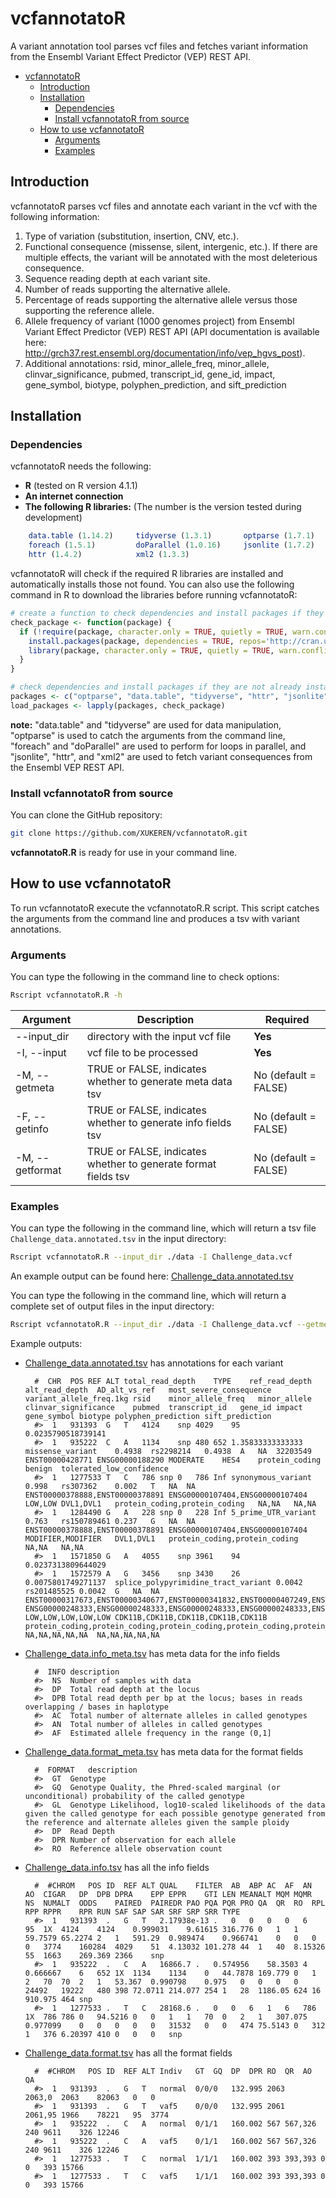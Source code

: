 # vcfannotatoR
A variant annotation tool parses vcf files and fetches variant information from the Ensembl Variant Effect Predictor (VEP) REST API.  

- [vcfannotatoR](#vcfannotator)
  - [Introduction](#introduction)
  - [Installation](#installation)
    - [Dependencies](#dependencies)
    - [Install vcfannotatoR from source](#install-vcfannotator-from-source)
  - [How to use vcfannotatoR](#how-to-use-vcfannotator)
    - [Arguments](#arguments)
    - [Examples](#examples)
## Introduction   

vcfannotatoR parses vcf files and annotate each variant in the vcf with the following information:
1. Type of variation (substitution, insertion, CNV, etc.).
2. Functional consequence (missense, silent, intergenic, etc.). If there are multiple effects, the variant will be annotated with the most deleterious consequence.
3. Sequence reading depth at each variant site.
4. Number of reads supporting the alternative allele.
5. Percentage of reads supporting the alternative allele versus those supporting the reference allele.
6. Allele frequency of variant (1000 genomes project) from Ensembl Variant Effect Predictor (VEP) REST API (API documentation is available here: http://grch37.rest.ensembl.org/documentation/info/vep_hgvs_post).
7. Additional annotations: rsid, minor_allele_freq, minor_allele, clinvar_significance, pubmed, transcript_id, gene_id, impact, gene_symbol, biotype, polyphen_prediction, and sift_prediction

## Installation

### Dependencies  

vcfannotatoR needs the following:
- **R** (tested on R version 4.1.1)
- **An internet connection**
- **The following R libraries:** (The number is the version tested during development)
```r 
    data.table (1.14.2)     tidyverse (1.3.1)       optparse (1.7.1)         
    foreach (1.5.1)         doParallel (1.0.16)     jsonlite (1.7.2)
    httr (1.4.2)            xml2 (1.3.3)            
````

vcfannotatoR will check if the required R libraries are installed and automatically installs those not found. You can also use the following command in R to download the libraries before running vcfannotatoR:  


```r
# create a function to check dependencies and install packages if they are not already installed <!-- omit in toc -->
check_package <- function(package) {
  if (!require(package, character.only = TRUE, quietly = TRUE, warn.conflicts = FALSE)) {
    install.packages(package, dependencies = TRUE, repos='http://cran.us.r-project.org')
    library(package, character.only = TRUE, quietly = TRUE, warn.conflicts = FALSE)
  }
}

# check dependencies and install packages if they are not already installed <!-- omit in toc -->
packages <- c("optparse", "data.table", "tidyverse", "httr", "jsonlite", "xml2", "foreach", "doParallel")
load_packages <- lapply(packages, check_package)
````
**note:** "data.table" and "tidyverse" are used for data manipulation, "optparse" is used to catch the arguments from the command line, "foreach" and "doParallel" are used to perform for loops in parallel, and "jsonlite", "httr", and "xml2" are used to fetch variant consequences from the Ensembl VEP REST API.  

### Install vcfannotatoR from source

You can clone the GitHub repository:  
```bash
git clone https://github.com/XUKEREN/vcfannotatoR.git
````
**vcfannotatoR.R** is ready for use in your command line.   
## How to use vcfannotatoR     
To run vcfannotatoR execute the vcfannotatoR.R script. This script catches the arguments from the command line and produces a tsv with variant annotations.   
### Arguments  

You can type the following in the command line to check options:  
```bash
Rscript vcfannotatoR.R -h  
````  

Argument | Description | Required
------------ | ------------ | ------------
--input_dir | directory with the input vcf file | **Yes**
-I, --input | vcf file to be processed | **Yes**
-M, --getmeta | TRUE or FALSE, indicates whether to generate meta data tsv | No (default = FALSE)
-F, --getinfo | TRUE or FALSE, indicates whether to generate info fields tsv | No (default = FALSE)
-M, --getformat | TRUE or FALSE, indicates whether to generate format fields tsv | No (default = FALSE)
### Examples   
You can type the following in the command line, which will return a tsv file `Challenge_data.annotated.tsv` in the input directory:  
```bash
Rscript vcfannotatoR.R --input_dir ./data -I Challenge_data.vcf
````
An example output can be found here: [Challenge_data.annotated.tsv](/data/Challenge_data.annotated.tsv)   

You can type the following in the command line, which will return a complete set of output files in the input directory:     
```bash
Rscript vcfannotatoR.R --input_dir ./data -I Challenge_data.vcf --getmeta TRUE --getinfo TRUE --getformat TRUE 
````
Example outputs: 
- [Challenge_data.annotated.tsv](/data/Challenge_data.annotated.tsv) has annotations for each variant     

        #  CHR	POS	REF	ALT	total_read_depth	TYPE	ref_read_depth	alt_read_depth	AD_alt_vs_ref	most_severe_consequence	variant_allele_freq.1kg	rsid	minor_allele_freq	minor_allele	clinvar_significance	pubmed	transcript_id	gene_id	impact	gene_symbol	biotype	polyphen_prediction	sift_prediction
        #>  1	931393	G	T	4124	snp	4029	95	0.0235790518739141														
        #>  1	935222	C	A	1134	snp	480	652	1.35833333333333	missense_variant	0.4938	rs2298214	0.4938	A	NA	32203549	ENST00000428771	ENSG00000188290	MODERATE	HES4	protein_coding	benign	tolerated_low_confidence
        #>  1	1277533	T	C	786	snp	0	786	Inf	synonymous_variant	0.998	rs307362	0.002	T	NA	NA	ENST00000378888,ENST00000378891	ENSG00000107404,ENSG00000107404	LOW,LOW	DVL1,DVL1	protein_coding,protein_coding	NA,NA	NA,NA
        #>  1	1284490	G	A	228	snp	0	228	Inf	5_prime_UTR_variant	0.763	rs150789461	0.237	G	NA	NA	ENST00000378888,ENST00000378891	ENSG00000107404,ENSG00000107404	MODIFIER,MODIFIER	DVL1,DVL1	protein_coding,protein_coding	NA,NA	NA,NA
        #>  1	1571850	G	A	4055	snp	3961	94	0.0237313809644029														
        #>  1	1572579	A	G	3456	snp	3430	26	0.0075801749271137	splice_polypyrimidine_tract_variant	0.0042	rs201485525	0.0042	G	NA	NA	ENST00000317673,ENST00000340677,ENST00000341832,ENST00000407249,ENST00000513088	ENSG00000248333,ENSG00000248333,ENSG00000248333,ENSG00000248333,ENSG00000248333	LOW,LOW,LOW,LOW,LOW	CDK11B,CDK11B,CDK11B,CDK11B,CDK11B	protein_coding,protein_coding,protein_coding,protein_coding,protein_coding	NA,NA,NA,NA,NA	NA,NA,NA,NA,NA

- [Challenge_data.info_meta.tsv](/data/Challenge_data.info_meta.tsv) has meta data for the info fields  

        #  INFO	description
        #>  NS	Number of samples with data
        #>  DP	Total read depth at the locus
        #>  DPB	Total read depth per bp at the locus; bases in reads overlapping / bases in haplotype
        #>  AC	Total number of alternate alleles in called genotypes
        #>  AN	Total number of alleles in called genotypes
        #>  AF	Estimated allele frequency in the range (0,1]   

- [Challenge_data.format_meta.tsv](/data/Challenge_data.format_meta.tsv) has meta data for the format fields  

        #  FORMAT	description
        #>  GT	Genotype
        #>  GQ	Genotype Quality, the Phred-scaled marginal (or unconditional) probability of the called genotype
        #>  GL	Genotype Likelihood, log10-scaled likelihoods of the data given the called genotype for each possible genotype generated from the reference and alternate alleles given the sample ploidy
        #>  DP	Read Depth
        #>  DPR	Number of observation for each allele
        #>  RO	Reference allele observation count

- [Challenge_data.info.tsv](/data/Challenge_data.info.tsv) has all the info fields  

        #  #CHROM	POS	ID	REF	ALT	QUAL	FILTER	AB	ABP	AC	AF	AN	AO	CIGAR	DP	DPB	DPRA	EPP	EPPR	GTI	LEN	MEANALT	MQM	MQMR	NS	NUMALT	ODDS	PAIRED	PAIREDR	PAO	PQA	PQR	PRO	QA	QR	RO	RPL	RPP	RPPR	RPR	RUN	SAF	SAP	SAR	SRF	SRP	SRR	TYPE
        #>  1	931393	.	G	T	2.17938e-13	.	0	0	0	0	6	95	1X	4124	4124	0.999031	9.61615	316.776	0	1	1	59.7579	65.2274	2	1	591.29	0.989474	0.966741	0	0	0	0	3774	160284	4029	51	4.13032	101.278	44	1	40	8.15326	55	1663	269.369	2366	snp
        #>  1	935222	.	C	A	16866.7	.	0.574956	58.3503	4	0.666667	6	652	1X	1134	1134	0	44.7878	169.779	0	1	2	70	70	2	1	53.367	0.990798	0.975	0	0	0	0	24492	19222	480	398	72.0711	214.077	254	1	28	1186.05	624	16	910.975	464	snp
        #>  1	1277533	.	T	C	28168.6	.	0	0	6	1	6	786	1X	786	786	0	94.5216	0	0	1	1	70	0	2	1	307.075	0.977099	0	0	0	0	0	31532	0	0	474	75.5143	0	312	1	376	6.20397	410	0	0	0	snp

- [Challenge_data.format.tsv](/data/Challenge_data.format.tsv) has all the format fields   

        #  #CHROM	POS	ID	REF	ALT	Indiv	GT	GQ	DP	DPR	RO	QR	AO	QA
        #>  1	931393	.	G	T	normal	0/0/0	132.995	2063	2063,0	2063	82063	0	0
        #>  1	931393	.	G	T	vaf5	0/0/0	132.995	2061	2061,95	1966	78221	95	3774
        #>  1	935222	.	C	A	normal	0/1/1	160.002	567	567,326	240	9611	326	12246
        #>  1	935222	.	C	A	vaf5	0/1/1	160.002	567	567,326	240	9611	326	12246
        #>  1	1277533	.	T	C	normal	1/1/1	160.002	393	393,393	0	0	393	15766
        #>  1	1277533	.	T	C	vaf5	1/1/1	160.002	393	393,393	0	0	393	15766

